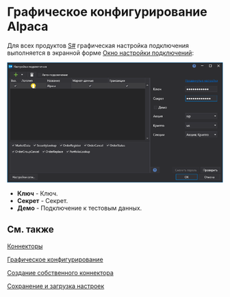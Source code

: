 # Графическое конфигурирование Alpaca

Для всех продуктов [S\#](StockSharpAbout.md) графическая настройка подключения выполняется в экранной форме [Окно настройки подключений](API_UI_ConnectorWindow.md):

![API GUI Settings Alpaca](../images/API_GUI_Settings_Alpaca.png)

- **Ключ** \- Ключ. 
- **Секрет** \- Секрет. 
- **Демо** \- Подключение к тестовым данных. 

## См. также

[Коннекторы](API_Connectors.md)

[Графическое конфигурирование](API_ConnectorsUIConfiguration.md)

[Создание собственного коннектора](ConnectorCreating.md)

[Сохранение и загрузка настроек](API_Connectors_SaveConnectorSettings.md)
